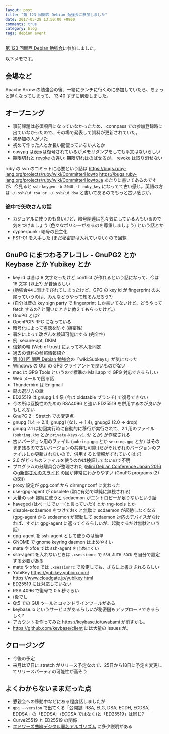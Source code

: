 ```yaml
---
layout: post
title: "第 123 回関西 Debian 勉強会に参加しました"
date: 2017-05-28 13:50:00 +0900
comments: true
category: blog
tags: debian event
---
```

[第 123 回関西 Debian 勉強会](https://debianjp.connpass.com/event/57323/ "第 123 回関西 Debian 勉強会")に参加しました。

<!--more-->

以下メモです。

## 会場など

Apache Arrow の勉強会の後、一緒にランチに行くのに参加していたら、ちょっと遅くなってしまって、 13:40 すぎに到着しました。

## オープニング

- 事前課題は必須項目になっていなかったため、 connpass での参加登録時に出ていなかったので、その場で発表して資料が更新されていた。
- 初参加の人がいた
- 初めて作った人とか長い間使っていない人とか
- easypg は表示は復号されているがメモリダンプをしても平文はないらしい
- 期限切れと revoke の違い: 期限切れはのばせるが、 revoke は取り消せない

ruby の svn のコミットに必要という話は <https://bugs.ruby-lang.org/projects/ruby/wiki/CommitterHowto> <https://bugs.ruby-lang.org/projects/ruby/wiki/CommitterHowtoJa> あたりに書いてあるのですが、今見ると `ssh-keygen -b 2048 -f ruby_key` になってて古い感じ。英語の方は `~/.ssh/id_rsa or ~/.ssh/id_dsa` と書いてあるのでもっと古い感じが。

### 途中で矢吹さんの話

- カジュアルに使うのも良いけど、暗号関連は色々気にしている人もいるので気をつけましょう (色々なポリシーがあるのを尊重しましょう) という話とか
- cypherpunk : 暗号の民主化
- FST-01 を入手した (まだ秘密鍵は入れていない) ので回覧

## GnuPG にまつわるアレコレ - GnuPG2 とか Keybase とか Yubikey とか

- key id は昔は 8 文字だったけど conflict が作れるという話になって、今は 16 文字 (以上?) が普通らしい
- (勉強会中に聞きそびれてしまったけど、GPG の key id が fingerprint の末尾っていうのは、みんなどうやって知るんだろう?)
- (自分は昔の key sign party で fingerprint しか書いてないけど、どうやって fetch するの? と聞いたときに教えてもらったけど。)
- GnuPG とは?
- OpenPGP: RFC になっている
- 暗号化によって盗聴を防ぐ (機密性)
- 署名によって改ざんを検知可能にする (完全性)
- 例: secure-apt, DKIM
- 信頼の輪 (Web of trust) によって本人を同定
- 過去の資料の参照情報紹介
- [第 101 回 関西 Debian 勉強会](https://wiki.debian.org/KansaiDebianMeeting/20150823 "第 101 回 関西 Debian 勉強会")の「wiki:Subkeys」が気になった
- Windows の GUI の GPG クライアントで良いものがない
- mac は GPG Tools というので標準の Mail.app で GPG 対応できるらしい
- Web メールで困る話
- Thunderbird は Enigmail
- 鍵の選び方の話
- ED25519 は gnupg 1.4 系 (今は oldstable ブランチ) で復号できない
- 今の所は互換性のための RSA4096 と速い ED25519 を併用するのが良いかもしれない
- GnuPG 2 - Stretch での変更点
- gnupg (1.4 → 2.1), gnupg1 (なし → 1.4), gnupg2 (2.0 → drop)
- gnupg 2.1 は初回実行時に自動的に移行が実行されて、2.1 用のファイル (`pubring.kbx` とか `private-keys-v1.d/` とか) が作成される
- 古いバージョン用のファイル (`pubring.gpg` とか `secring.gpg` とか) はそのまま残るので古いバージョンの共存も可能 (だがそれぞれのバージョンのファイルしか更新されないので、併用すると情報がずれていくはず)
- 2.0 がどっちのファイルを使うのかは検証してないので不明
- プログラムの分離具合が整理された ([Mini Debian Conference Japan 2016](http://miniconf.debian.or.jp/) の[g新部さんのスライド](http://miniconf.debian.or.jp/assets/files/gnupg-now.html) の図が非常にわかりやすい (GnuPG programs (2) の図))
- proxy 設定が gpg.conf から dirmngr.conf に変わった
- use-gpg-agent が obsolete (常に有効で単純に無視される)
- 大量の ssh 接続に使うと scdaemon がエントロピーが足りないという話
- haveged (はべーじでぃー(と言っていた)) とか rng-tools とか
- disable-scdaemon をつけておくと無駄に scdaemon が起動しなくなる (gpg-agent から scdaemon が起動して scdaemon 対応のデバイスがなければ、すぐに gpg-agent に返ってくるらしいが、起動するだけ無駄という話)
- gpg-agent を ssh-agent として使うのは簡単
- GNOME で gnome keyring daemon は止めやすい
- mate や xfce では ssh-agent を止めにくい
- ssh-agent を入れないときは `.xsessionrc` で `SSH_AUTH_SOCK` を自分で設定する必要がある
- mate や xfce では `.xsessionrc` で設定しても、さらに上書きされるらしい
- YubiKey <https://yubikey.yubion.com/> <https://www.cloudgate.jp/yubikey.html>
- ED25519 には対応していない
- RSA 4096 で復号で 0.5 秒ぐらい
- (後でし
- Qt5 での GUI ツールとコマンドラインツールがある
- keybase.io というサービスがあるらしいが秘密鍵もアップロードできるらしく?
- アカウントを作ってみた <https://keybase.io/uwabami> が消すかも。
- <https://github.com/keybase/client> には大量の Issues が。

## クロージング

- 今後の予定
- 来月は17日に stretch がリリース予定なので、25日から18日に予定を変更してリリースパーティの可能性が高そう

## よくわからないままだった点

- 懇親会への移動中などにある程度話しましたが
- `gpg --version` で出てくる「公開鍵: RSA, ELG, DSA, ECDH, ECDSA, EDDSA」の「EDDSA」(ECDSA ではなく)と「ED25519」は同じ?
- Curve25519 と ED25519 の関係
- [エドワーズ曲線デジタル署名アルゴリズム](https://ja.wikipedia.org/wiki/%E3%82%A8%E3%83%89%E3%83%AF%E3%83%BC%E3%82%BA%E6%9B%B2%E7%B7%9A%E3%83%87%E3%82%B8%E3%82%BF%E3%83%AB%E7%BD%B2%E5%90%8D%E3%82%A2%E3%83%AB%E3%82%B4%E3%83%AA%E3%82%BA%E3%83%A0 "エドワーズ曲線デジタル署名アルゴリズム") に多少説明がある
